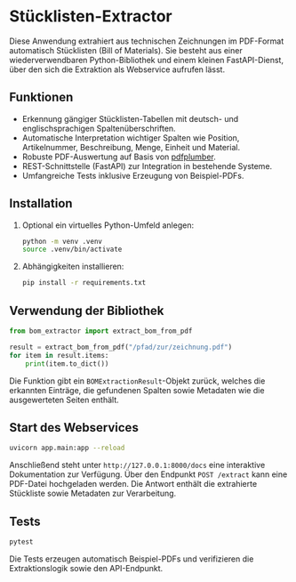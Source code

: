 # Stücklisten-Extractor

Diese Anwendung extrahiert aus technischen Zeichnungen im PDF-Format automatisch Stücklisten (Bill of Materials).
Sie besteht aus einer wiederverwendbaren Python-Bibliothek und einem kleinen FastAPI-Dienst, über den sich die
Extraktion als Webservice aufrufen lässt.

## Funktionen

- Erkennung gängiger Stücklisten-Tabellen mit deutsch- und englischsprachigen Spaltenüberschriften.
- Automatische Interpretation wichtiger Spalten wie Position, Artikelnummer, Beschreibung, Menge, Einheit und Material.
- Robuste PDF-Auswertung auf Basis von [pdfplumber](https://github.com/jsvine/pdfplumber).
- REST-Schnittstelle (FastAPI) zur Integration in bestehende Systeme.
- Umfangreiche Tests inklusive Erzeugung von Beispiel-PDFs.

## Installation

1. Optional ein virtuelles Python-Umfeld anlegen:

   ```bash
   python -m venv .venv
   source .venv/bin/activate
   ```

2. Abhängigkeiten installieren:

   ```bash
   pip install -r requirements.txt
   ```

## Verwendung der Bibliothek

```python
from bom_extractor import extract_bom_from_pdf

result = extract_bom_from_pdf("/pfad/zur/zeichnung.pdf")
for item in result.items:
    print(item.to_dict())
```

Die Funktion gibt ein `BOMExtractionResult`-Objekt zurück, welches die erkannten Einträge, die gefundenen Spalten sowie
Metadaten wie die ausgewerteten Seiten enthält.

## Start des Webservices

```bash
uvicorn app.main:app --reload
```

Anschließend steht unter `http://127.0.0.1:8000/docs` eine interaktive Dokumentation zur Verfügung. Über den Endpunkt
`POST /extract` kann eine PDF-Datei hochgeladen werden. Die Antwort enthält die extrahierte Stückliste sowie Metadaten
zur Verarbeitung.

## Tests

```bash
pytest
```

Die Tests erzeugen automatisch Beispiel-PDFs und verifizieren die Extraktionslogik sowie den API-Endpunkt.
